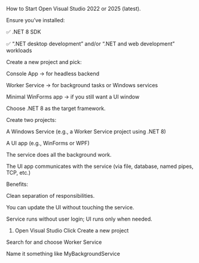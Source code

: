 How to Start
Open Visual Studio 2022 or 2025 (latest).

Ensure you’ve installed:

✅ .NET 8 SDK

✅ “.NET desktop development” and/or “.NET and web development” workloads

Create a new project and pick:

Console App → for headless backend

Worker Service → for background tasks or Windows services

Minimal WinForms app → if you still want a UI window

Choose .NET 8 as the target framework.

Create two projects:

A Windows Service (e.g., a Worker Service project using .NET 8)

A UI app (e.g., WinForms or WPF)

The service does all the background work.

The UI app communicates with the service (via file, database, named pipes, TCP, etc.)

Benefits:

Clean separation of responsibilities.

You can update the UI without touching the service.

Service runs without user login; UI runs only when needed.

1. Open Visual Studio
Click Create a new project

Search for and choose Worker Service

Name it something like MyBackgroundService

